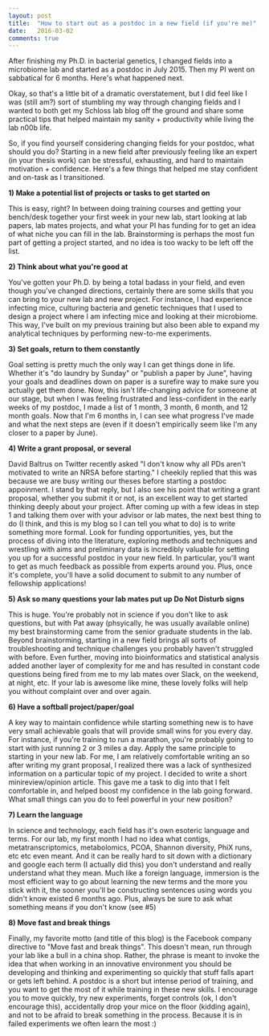 ```yaml
---
layout: post
title:  "How to start out as a postdoc in a new field (if you're me)"
date:   2016-03-02
comments: true
---
```


After finishing my Ph.D. in bacterial genetics, I changed fields into a microbiome lab and started as a postdoc in July 2015. Then my PI went on sabbatical for 6 months. Here's what happened next. 

Okay, so that's a little bit of a dramatic overstatement, but I did feel like I was (still am?) sort of stumbling my way through changing fields and I wanted to both get my Schloss lab blog off the ground and share some practical tips that helped maintain my sanity + productivity while living the lab n00b life.

So, if you find yourself considering changing fields for your postdoc, what should you do? Starting in a new field after previously feeling like an expert (in your thesis work) can be stressful, exhausting, and hard to maintain motivation + confidence. Here's a few things that helped me stay confident and on-task as I transitioned.  

**1) Make a potential list of projects or tasks to get started on**

This is easy, right? In between doing training courses and getting your bench/desk together your first week in your new lab, start looking at lab papers, lab mates projects, and what your PI has funding for to get an idea of what niche you can fill in the lab. Brainstorming is perhaps the most fun part of getting a project started, and no idea is too wacky to be left off the list. 

**2) Think about what you're good at**

You've gotten your Ph.D. by being a total badass in your field, and even though you've changed directions, certainly there are some skills that you can bring to your new lab and new project. For instance, I had experience infecting mice, culturing bacteria and genetic techniques that I used to design a project where I am infecting mice and looking at their microbiome. This way, I've built on my previous training but also been able to expand my analytical techniques by performing new-to-me experiments. 

**3) Set goals, return to them constantly**

Goal setting is pretty much the only way I can get things done in life. Whether it's "do laundry by Sunday" or "publish a paper by June", having your goals and deadlines down on paper is a surefire way to make sure you actually get them done. Now, this isn't life-changing advice for someone at our stage, but when I was feeling frustrated and less-confident in the early weeks of my postdoc, I made a list of 1 month, 3 month, 6 month, and 12 month goals. Now that I'm 6 months in, I can see what progress I've made and what the next steps are (even if it doesn't empirically seem like I'm any closer to a paper by June). 

**4) Write a grant proposal, or several** 

David Baltrus on Twitter recently asked "I don't know why all PDs aren't motivated to write an NRSA before starting." I cheekily replied that this was because we are busy writing our theses before starting a postdoc appoinment. I stand by that reply, but I also see his point that writing a grant proposal, whether you submit it or not, is an excellent way to get started thinking deeply about your project. After coming up with a few ideas in step 1 and talking them over with your advisor or lab mates, the next best thing to do (I think, and this is my blog so I can tell you what to do) is to write something more formal. Look for funding opportunities, yes, but the process of diving into the literature, exploring methods and techniques and wrestling with aims and preliminary data is incredibly valuable for setting you up for a successful postdoc in your new field. In particular, you'll want to get as much feedback as possible from experts around you. Plus, once it's complete, you'll have a solid document to submit to any number of fellowship applications! 

**5) Ask so many questions your lab mates put up Do Not Disturb signs**

This is huge. You're probably not in science if you don't like to ask questions, but with Pat away (phsyically, he was usually available online) my best brainstorming came from the senior graduate students in the lab. Beyond brainstorming, starting in a new field brings all sorts of troubleshooting and technique challenges you probably haven't struggled with before. Even further, moving into bioinformatics and statistical analysis added another layer of complexity for me and has resulted in constant code questions being fired from me to my lab mates over Slack, on the weekend, at night, etc. If your lab is awesome like mine, these lovely folks will help you without complaint over and over again. 

**6) Have a softball project/paper/goal**

A key way to maintain confidence while starting something new is to have very small achievable goals that will provide small wins for you every day. For instance, if you're training to run a marathon, you're probably going to start with just running 2 or 3 miles a day. Apply the same principle to starting in your new lab. For me, I am relatively comfortable writing an so after writing my grant proposal, I realized there was a lack of synthesized information on a particular topic of my project. I decided to write a short minireview/opinion article. This gave me a task to dig into that I felt comfortable in, and helped boost my confidence in the lab going forward. What small things can you do to feel powerful in your new position? 

**7) Learn the language**

In science and technology, each field has it's own esoteric language and terms. For our lab, my first month I had no idea what contigs, metatranscriptomics, metabolomics, PCOA, Shannon diversity, PhiX runs, etc etc even meant. And it can be really hard to sit down with a dictionary and google each term (I actually did this) you don't understand and really understand what they mean. Much like a foreign language, immersion is the most efficient way to go about learning the new terms and the more you stick with it, the sooner you'll be constructing sentences using words you didn't know existed 6 months ago. Plus, always be sure to ask what something means if you don't know (see #5)

**8) Move fast and break things**

Finally, my favorite motto (and title of this blog) is the Facebook company directive to "Move fast and break things". This doesn't mean, run through your lab like a bull in a china shop. Rather, the phrase is meant to invoke the idea that when working in an innovative environment you should be developing and thinking and experimenting so quickly that stuff falls apart or gets left behind. A postdoc is a short but intense period of training, and you want to get the most of it while training in these new skills. I encourage you to move quickly, try new experiments, forget controls (ok, I don't encourage this), accidentally drop your mice on the floor (kidding again), and not to be afraid to break something in the process. Because it is in failed experiments we often learn the most :) 
